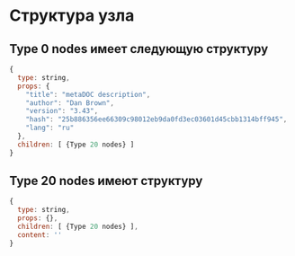 # Структура узла

## Type 0 nodes имеет следующую структуру

```javascript
{
  type: string,
  props: {
    "title": "metaDOC description",
    "author": "Dan Brown",
    "version": "3.43",
    "hash": "25b886356ee66309c98012eb9da0fd3ec03601d45cbb1314bff945",
    "lang": "ru"
  },
  children: [ {Type 20 nodes} ]
}
```

## Type 20 nodes имеют структуру

```javascript
{
  type: string,
  props: {},
  children: [ {Type 20 nodes} ],
  content: ''
}
```

